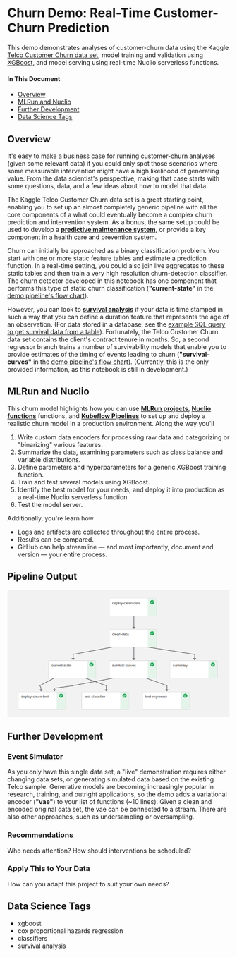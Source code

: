 # Churn Demo: Real-Time Customer-Churn Prediction

This demo demonstrates analyses of customer-churn data using the Kaggle [Telco Customer Churn data set](https://www.kaggle.com/blastchar/telco-customer-churn), model training and validation using [XGBoost](https://xgboost.readthedocs.io), and model serving using real-time Nuclio serverless functions.

#### In This Document

- [Overview](#overview)
- [MLRun and Nuclio](#mlrun-and-nuclio)
- [Further Development](#further-development)
- [Data Science Tags](#data-science-tags)

<a id="overview"></a>
## Overview

It's easy to make a business case for running customer-churn analyses (given some relevant data) if you could only spot those scenarios where some measurable intervention might have a high likelihood of generating value.
From the data scientist's perspective, making that case starts with some questions, data, and a few ideas about how to model that data.

The Kaggle Telco Customer Churn data set is a great starting point, enabling you to set up an almost completely generic pipeline with all the core components of a what could eventually become a complex churn prediction and intervention system.
As a bonus, the same setup could be used to develop a **[predictive maintenance system](https://docs.microsoft.com/en-us/archive/msdn-magazine/2019/may/machine-learning-using-survival-analysis-for-predictive-maintenance)**, or provide a key component in a health care and prevention system.

Churn can initially be approached as a binary classification problem.
You start with one or more static feature tables and estimate a prediction function.
In a real-time setting, you could also join live aggregates to these static tables and then train a very high resolution churn-detection classifier.
The churn detector developed in this notebook has one component that performs this type of static churn classification (**"current-state"** in the [demo pipeline's flow chart](#pipeline-output)).

However, you can look to **[survival analysis](https://en.wikipedia.org/wiki/Survival_analysis)** if your data is time stamped in such a way that you can define a duration feature that represents the age of an observation.
(For data stored in a database, see the [example SQL query to get survival data from a table](https://lifelines.readthedocs.io/en/latest/Examples.html#example-sql-query-to-get-survival-data-from-a-table)).
Fortunately, the Telco Customer Churn data set contains the client's contract tenure in months.
So, a second regressor branch trains a number of survivability models that enable you to provide estimates of the timing of events leading to churn (**"survival-curves"** in the [demo pipeline's  flow chart](#pipeline-output)).
(Currently, this is the only provided information, as this notebook is still in development.)

<a id="mlrun-and-nuclio"></a>
## MLRun and Nuclio

This churn model highlights how you can use **[MLRun projects](https://github.com/mlrun)**, **[Nuclio functions](https://nuclio.io/)** functions, and **[Kubeflow Pipelines](https://www.kubeflow.org/)** to set up and deploy a realistic churn model in a production environment.
Along the way you'll

1.  Write custom data encoders for processing raw data and categorizing or "binarizing" various features.
2.  Summarize the data, examining parameters such as class balance and variable distributions.
3.  Define parameters and hyperparameters for a generic XGBoost training function.
4.  Train and test several models using XGBoost.
5.  Identify the best model for your needs, and deploy it into production as a real-time Nuclio serverless function.
6.  Test the model server.

Additionally, you're learn how

- Logs and artifacts are collected throughout the entire process.
- Results can be compared.
- GitHub can help streamline &mdash; and most importantly, document and version &mdash; your entire process.


<a id="pipeline-output"></a>
## Pipeline Output

![pipeline](assets/pipeline-3.png)

<a id="further-development"></a>
## Further Development

### Event Simulator

As you only have this single data set, a "live" demonstration requires either changing data sets, or generating simulated data based on the existing Telco sample.
Generative models are becoming increasingly popular in research, training, and outright applications, so the demo adds a variational encoder (**"vae"**) to your list of functions (~10 lines).
Given a clean and encoded original data set, the vae can be connected to a stream.
There are also other approaches, such as undersampling or oversampling.

### Recommendations

Who needs attention? How should interventions be scheduled?

### Apply This to Your Data

How can you adapt this project to suit your own needs?

<a id="data-science-tags"></a>
## Data Science Tags

- xgboost
- cox proportional hazards regression
- classifiers<br>
- survival analysis

